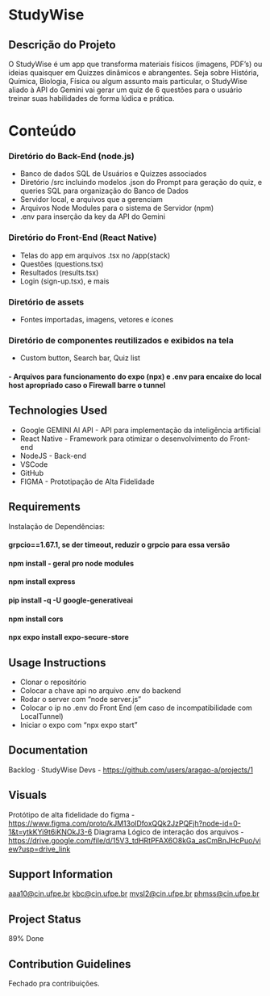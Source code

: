 # StudyWise
## Descrição do Projeto
O StudyWise é um app que transforma materiais físicos (imagens, PDF’s) ou ideias quaisquer em Quizzes dinâmicos e abrangentes.
Seja sobre História, Química, Biologia, Física ou algum assunto mais particular, o StudyWise aliado à API do Gemini vai gerar um quiz de 6 questões para o usuário treinar suas habilidades de forma lúdica e prática.

# Conteúdo
### Diretório do Back-End (node.js)
- Banco de dados SQL de Usuários e Quizzes associados
- Diretório /src incluindo modelos .json do Prompt para geração do quiz, e queries SQL para organização do Banco de Dados
- Servidor local, e arquivos que a gerenciam
- Arquivos Node Modules para o sistema de Servidor (npm)
- .env para inserção da key da API do Gemini
### Diretório do Front-End (React Native)
- Telas do app em arquivos .tsx no /app(stack) 
- Questões (questions.tsx)
- Resultados (results.tsx)
- Login (sign-up.tsx), e mais
### Diretório de assets
- Fontes importadas, imagens, vetores e ícones 
### Diretório de componentes reutilizados e exibidos na tela
- Custom button, Search bar, Quiz list
#### - Arquivos para funcionamento do expo (npx) e .env para encaixe do local host apropriado caso o Firewall barre o tunnel

## Technologies Used
- Google GEMINI AI API - API para implementação da inteligência
artificial
- React Native - Framework para otimizar o desenvolvimento do
Front-end
- NodeJS - Back-end
- VSCode
- GitHub
- FIGMA - Prototipação de Alta Fidelidade

## Requirements
Instalação de Dependências:
#### grpcio==1.67.1, se der timeout, reduzir o grpcio para essa versão
#### npm install - geral pro node modules
#### npm install express
#### pip install -q -U google-generativeai
#### npm install cors
#### npx expo install expo-secure-store

## Usage Instructions
- Clonar o repositório
- Colocar a chave api no arquivo .env do backend
- Rodar o server com “node server.js”
- Colocar o ip no .env do Front End (em caso de incompatibilidade com LocalTunnel)
- Iniciar o expo com “npx expo start”

## Documentation
Backlog · StudyWise Devs - https://github.com/users/aragao-a/projects/1

## Visuals
Protótipo de alta fidelidade do figma - https://www.figma.com/proto/kJM13olDfoxQQk2JzPQFjh?node-id=0-1&t=ytkKYi9t6iKNOkJ3-6
Diagrama Lógico de interação dos arquivos - https://drive.google.com/file/d/15V3_tdHRtPFAX6O8kGa_asCmBnJHcPuo/view?usp=drive_link

## Support Information
aaa10@cin.ufpe.br
kbc@cin.ufpe.br
mvsl2@cin.ufpe.br
phmss@cin.ufpe.br

## Project Status
89% Done

## Contribution Guidelines
Fechado pra contribuições.

